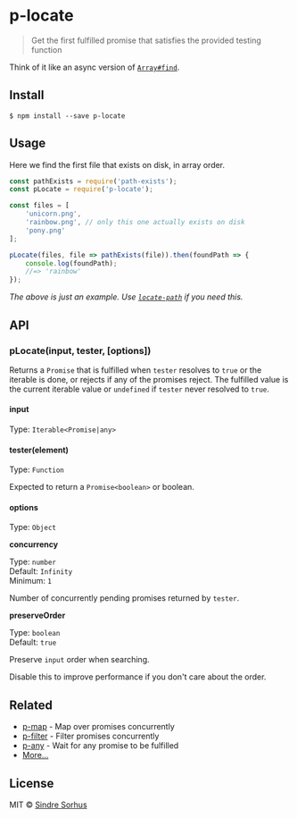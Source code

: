 # p-locate

> Get the first fulfilled promise that satisfies the provided testing function

Think of it like an async version of [`Array#find`](https://developer.mozilla.org/en/docs/Web/JavaScript/Reference/Global_Objects/Array/find).

## Install

```text
$ npm install --save p-locate
```

## Usage

Here we find the first file that exists on disk, in array order.

```javascript
const pathExists = require('path-exists');
const pLocate = require('p-locate');

const files = [
    'unicorn.png',
    'rainbow.png', // only this one actually exists on disk
    'pony.png'
];

pLocate(files, file => pathExists(file)).then(foundPath => {
    console.log(foundPath);
    //=> 'rainbow'
});
```

_The above is just an example. Use_ [_`locate-path`_](https://github.com/sindresorhus/locate-path) _if you need this._

## API

### pLocate\(input, tester, \[options\]\)

Returns a `Promise` that is fulfilled when `tester` resolves to `true` or the iterable is done, or rejects if any of the promises reject. The fulfilled value is the current iterable value or `undefined` if `tester` never resolved to `true`.

#### input

Type: `Iterable<Promise|any>`

#### tester\(element\)

Type: `Function`

Expected to return a `Promise<boolean>` or boolean.

#### options

Type: `Object`

**concurrency**

Type: `number`  
 Default: `Infinity`  
 Minimum: `1`

Number of concurrently pending promises returned by `tester`.

**preserveOrder**

Type: `boolean`  
 Default: `true`

Preserve `input` order when searching.

Disable this to improve performance if you don't care about the order.

## Related

* [p-map](https://github.com/sindresorhus/p-map) - Map over promises concurrently
* [p-filter](https://github.com/sindresorhus/p-filter) - Filter promises concurrently
* [p-any](https://github.com/sindresorhus/p-any) - Wait for any promise to be fulfilled
* [More…](https://github.com/sindresorhus/promise-fun)

## License

MIT © [Sindre Sorhus](https://sindresorhus.com)

